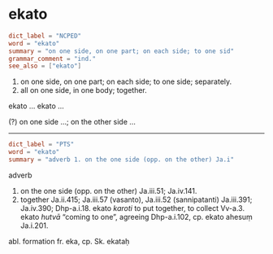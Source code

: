 # ekato

``` toml
dict_label = "NCPED"
word = "ekato"
summary = "on one side, on one part; on each side; to one sid"
grammar_comment = "ind."
see_also = ["ekato"]
```

1. on one side, on one part; on each side; to one side; separately.
2. all on one side, in one body; together.

ekato … ekato …

(?) on one side …; on the other side …

--------------------

``` toml
dict_label = "PTS"
word = "ekato"
summary = "adverb 1. on the one side (opp. on the other) Ja.i"
```

adverb

1. on the one side (opp. on the other) Ja.iii.51; Ja.iv.141.
2. together Ja.ii.415; Ja.iii.57 (vasanto), Ja.iii.52 (sannipatanti) Ja.iii.391; Ja.iv.390; Dhp\-a.i.18. ekato *karoti* to put together, to collect Vv\-a.3. ekato *hutvā* “coming to one”, agreeing Dhp\-a.i.102, cp. ekato ahesuṃ Ja.i.201.

abl. formation fr. eka, cp. Sk. ekataḥ

